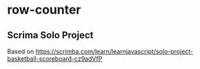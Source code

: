 # row-counter

## Scrima Solo Project

Based on https://scrimba.com/learn/learnjavascript/solo-project-basketball-scoreboard-cz9adVfP
